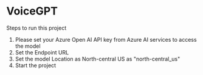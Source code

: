 # VoiceGPT

Steps to run this project

1. Please set your Azure Open AI API key from Azure AI services to access the model
2. Set the Endpoint URL
3. Set the model Location as North-central US as "north-central_us"
4. Start the project
